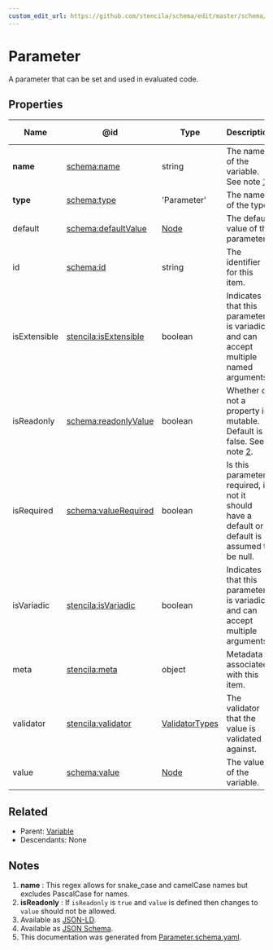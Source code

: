 ```yaml
---
custom_edit_url: https://github.com/stencila/schema/edit/master/schema/Parameter.schema.yaml
---
```


# Parameter

A parameter that can be set and used in evaluated code.

## Properties

| Name         | @id                                                                   | Type                                        | Description                                                                                   | Inherited from                    |
| ------------ | --------------------------------------------------------------------- | ------------------------------------------- | --------------------------------------------------------------------------------------------- | --------------------------------- |
| **name**     | [schema:name](https://schema.org/name)                                | string                                      | The name of the variable. See note [1](#notes).                                               | [Variable](../Code/Variable.md)   |
| **type**     | [schema:type](https://schema.org/type)                                | 'Parameter'                                 | The name of the type.                                                                         | [Entity](../Other/Entity.md)      |
| default      | [schema:defaultValue](https://schema.org/defaultValue)                | [Node](../Other/Node.md)                    | The default value of the parameter.                                                           | [Parameter](../Code/Parameter.md) |
| id           | [schema:id](https://schema.org/id)                                    | string                                      | The identifier for this item.                                                                 | [Entity](../Other/Entity.md)      |
| isExtensible | [stencila:isExtensible](https://schema.stenci.la/isExtensible.jsonld) | boolean                                     | Indicates that this parameter is variadic and can accept multiple named arguments.            | [Parameter](../Code/Parameter.md) |
| isReadonly   | [schema:readonlyValue](https://schema.org/readonlyValue)              | boolean                                     | Whether or not a property is mutable. Default is false. See note [2](#notes).                 | [Variable](../Code/Variable.md)   |
| isRequired   | [schema:valueRequired](https://schema.org/valueRequired)              | boolean                                     | Is this parameter required, if not it should have a default or default is assumed to be null. | [Parameter](../Code/Parameter.md) |
| isVariadic   | [stencila:isVariadic](https://schema.stenci.la/isVariadic.jsonld)     | boolean                                     | Indicates that this parameter is variadic and can accept multiple arguments.                  | [Parameter](../Code/Parameter.md) |
| meta         | [stencila:meta](https://schema.stenci.la/meta.jsonld)                 | object                                      | Metadata associated with this item.                                                           | [Entity](../Other/Entity.md)      |
| validator    | [stencila:validator](https://schema.stenci.la/validator.jsonld)       | [ValidatorTypes](../Data/ValidatorTypes.md) | The validator that the value is validated against.                                            | [Variable](../Code/Variable.md)   |
| value        | [schema:value](https://schema.org/value)                              | [Node](../Other/Node.md)                    | The value of the variable.                                                                    | [Variable](../Code/Variable.md)   |

## Related

-   Parent: [Variable](../Code/Variable.md)
-   Descendants: None

## Notes

1.  **name** : This regex allows for snake_case and camelCase names but excludes PascalCase for names.
2.  **isReadonly** : If `isReadonly` is `true` and `value` is defined then changes to `value` should not be allowed.
3.  Available as [JSON-LD](https://schema.stenci.la/Parameter.jsonld).
4.  Available as [JSON Schema](https://schema.stenci.la/v1/Parameter.schema.json).
5.  This documentation was generated from [Parameter.schema.yaml](https://github.com/stencila/schema/blob/master/schema/Parameter.schema.yaml).
